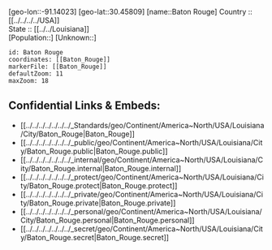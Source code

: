 ﻿---
location: [30.45809,-91.14023] 
mapzoom: [7,12] 
mapmarker: city 
type: City
tags:
- geo/City


SpocWebEntityId: 36090
isDeleted: false
confidential: public

---
[geo-lon::-91.14023] 
[geo-lat::30.45809] 
[name::Baton Rouge] 
Country :: [[../../../../USA]]  
State :: [[../../Louisiana]]  
[Population::] 
[Unknown::] 


```leaflet
id: Baton Rouge
coordinates: [[Baton_Rouge]] 
markerFile: [[Baton_Rouge]] 
defaultZoom: 11 
maxZoom: 18
```


## Confidential Links & Embeds: 
- [[../../../../../../../_Standards/geo/Continent/America~North/USA/Louisiana/City/Baton_Rouge|Baton_Rouge]] 
- [[../../../../../../../_public/geo/Continent/America~North/USA/Louisiana/City/Baton_Rouge.public|Baton_Rouge.public]] 
- [[../../../../../../../_internal/geo/Continent/America~North/USA/Louisiana/City/Baton_Rouge.internal|Baton_Rouge.internal]] 
- [[../../../../../../../_protect/geo/Continent/America~North/USA/Louisiana/City/Baton_Rouge.protect|Baton_Rouge.protect]] 
- [[../../../../../../../_private/geo/Continent/America~North/USA/Louisiana/City/Baton_Rouge.private|Baton_Rouge.private]] 
- [[../../../../../../../_personal/geo/Continent/America~North/USA/Louisiana/City/Baton_Rouge.personal|Baton_Rouge.personal]] 
- [[../../../../../../../_secret/geo/Continent/America~North/USA/Louisiana/City/Baton_Rouge.secret|Baton_Rouge.secret]] 
